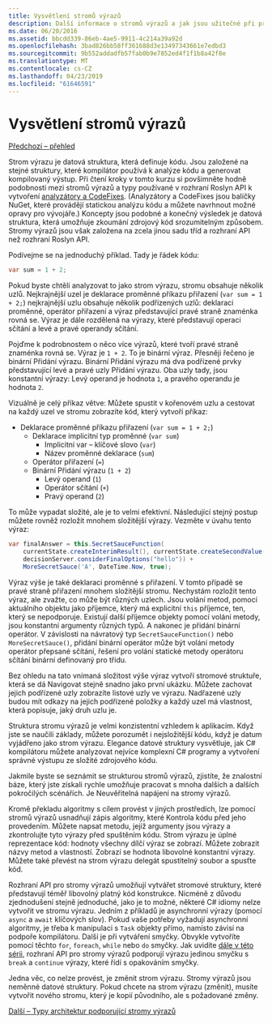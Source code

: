 ```yaml
---
title: Vysvětlení stromů výrazů
description: Další informace o stromů výrazů a jak jsou užitečné při překládání algoritmy pro externí spuštění a kontrolní kódu před jeho provedením.
ms.date: 06/20/2016
ms.assetid: bbcdd339-86eb-4ae5-9911-4c214a39a92d
ms.openlocfilehash: 3bad826bb58ff361688d3e13497343661e7edbd3
ms.sourcegitcommit: 9b552addadfb57fab0b9e7852ed4f1f1b8a42f8e
ms.translationtype: MT
ms.contentlocale: cs-CZ
ms.lasthandoff: 04/23/2019
ms.locfileid: "61646591"
---
```

# <a name="expression-trees-explained"></a>Vysvětlení stromů výrazů

[Předchozí – přehled](expression-trees.md)

Strom výrazu je datová struktura, která definuje kódu. Jsou založené na stejné struktury, které kompilátor používá k analýze kódu a generovat kompilovaný výstup. Při čtení kroky v tomto kurzu si povšimněte hodně podobnosti mezi stromů výrazů a typy používané v rozhraní Roslyn API k vytvoření [analyzátory a CodeFixes](https://github.com/dotnet/roslyn-analyzers).
(Analyzátory a CodeFixes jsou balíčky NuGet, které provádějí statickou analýzu kódu a můžete navrhnout možné opravy pro vývojáře.) Koncepty jsou podobné a konečný výsledek je datová struktura, která umožňuje zkoumání zdrojový kód srozumitelným způsobem. Stromy výrazů jsou však založena na zcela jinou sadu tříd a rozhraní API než rozhraní Roslyn API.

Podívejme se na jednoduchý příklad.
Tady je řádek kódu:

```csharp
var sum = 1 + 2;
```

Pokud byste chtěli analyzovat to jako strom výrazu, stromu obsahuje několik uzlů.
Nejkrajnější uzel je deklarace proměnné příkazu přiřazení (`var sum = 1 + 2;`) nejkrajnější uzlu obsahuje několik podřízených uzlů: deklaraci proměnné, operátor přiřazení a výraz představující pravé straně znaménka rovná se. Výraz je dále rozdělená na výrazy, které představují operaci sčítání a levé a pravé operandy sčítání.

Pojďme k podrobnostem o něco více výrazů, které tvoří pravé straně znaménka rovná se.
Výraz je `1 + 2`. To je binární výraz. Přesněji řečeno je binární Přidání výrazu. Binární Přidání výrazu má dva podřízené prvky představující levé a pravé uzly Přidání výrazu. Oba uzly tady, jsou konstantní výrazy: Levý operand je hodnota `1`, a pravého operandu je hodnota `2`.

Vizuálně je celý příkaz větve: Můžete spustit v kořenovém uzlu a cestovat na každý uzel ve stromu zobrazíte kód, který vytvoří příkaz:

- Deklarace proměnné příkazu přiřazení (`var sum = 1 + 2;`)
  * Deklarace implicitní typ proměnné (`var sum`)
    - Implicitní var – klíčové slovo (`var`)
    - Název proměnné deklarace (`sum`)
  * Operátor přiřazení (`=`)
  * Binární Přidání výrazu (`1 + 2`)
    - Levý operand (`1`)
    - Operátor sčítání (`+`)
    - Pravý operand (`2`)

To může vypadat složité, ale je to velmi efektivní. Následující stejný postup můžete rovněž rozložit mnohem složitější výrazy. Vezměte v úvahu tento výraz:

```csharp
var finalAnswer = this.SecretSauceFunction(
    currentState.createInterimResult(), currentState.createSecondValue(1, 2),
    decisionServer.considerFinalOptions("hello")) +
    MoreSecretSauce('A', DateTime.Now, true);
```

Výraz výše je také deklaraci proměnné s přiřazení.
V tomto případě se pravé straně přiřazení mnohem složitější stromu.
Nechystám rozložit tento výraz, ale zvažte, co může být různých uzlech. Jsou volání metod, pomocí aktuálního objektu jako příjemce, který má explicitní `this` příjemce, ten, který se nepodporuje. Existují další příjemce objekty pomocí volání metody, jsou konstantní argumenty různých typů. A nakonec je přidání binární operátor. V závislosti na návratový typ `SecretSauceFunction()` nebo `MoreSecretSauce()`, přidání binární operátor může být volání metody operátor přepsané sčítání, řešení pro volání statické metody operátoru sčítání binární definovaný pro třídu.

Bez ohledu na tato vnímaná složitost výše výraz vytvoří stromové struktuře, která se dá Navigovat stejně snadno jako první ukázku. Můžete zachovat jejich podřízené uzly zobrazíte listové uzly ve výrazu. Nadřazené uzly budou mít odkazy na jejich podřízené položky a každý uzel má vlastnost, která popisuje, jaký druh uzlu je.

Struktura stromu výrazů je velmi konzistentní vzhledem k aplikacím. Když jste se naučili základy, můžete porozumět i nejsložitější kódu, když je datum vyjádřeno jako strom výrazu. Elegance datové struktury vysvětluje, jak C# kompilátoru můžete analyzovat nejvíce komplexní C# programy a vytvoření správné výstupu ze složité zdrojového kódu.

Jakmile byste se seznámit se strukturou stromů výrazů, zjistíte, že znalostní báze, který jste získali rychle umožňuje pracovat s mnoha dalších a dalších pokročilých scénářích. Je Neuvěřitelná napájení na stromy výrazů.

Kromě překladu algoritmy s cílem provést v jiných prostředích, lze pomocí stromů výrazů usnadňují zápis algoritmy, které Kontrola kódu před jeho provedením. Můžete napsat metodu, jejíž argumenty jsou výrazy a zkontrolujte tyto výrazy před spuštěním kódu. Strom výrazu je úplné reprezentace kód: hodnoty všechny dílčí výraz se zobrazí.
Můžete zobrazit názvy metod a vlastností. Zobrazí se hodnota libovolné konstantní výrazy.
Můžete také převést na strom výrazu delegát spustitelný soubor a spusťte kód.

Rozhraní API pro stromy výrazů umožňují vytvářet stromové struktury, které představují téměř libovolný platný kód konstrukce. Nicméně z důvodu zjednodušení stejně jednoduché, jako je to možné, některé C# idiomy nelze vytvořit ve stromu výrazu. Jedním z příkladů je asynchronní výrazy (pomocí `async` a `await` klíčových slov). Pokud vaše potřeby vyžadují asynchronní algoritmy, je třeba k manipulaci s `Task` objekty přímo, namísto závisí na podpoře kompilátoru. Další je při vytváření smyčky. Obvykle vytvoříte pomocí těchto `for`, `foreach`, `while` nebo `do` smyčky. Jak uvidíte [dále v této sérii](expression-trees-building.md), rozhraní API pro stromy výrazů podporují výrazu jedinou smyčku s `break` a `continue` výrazy, které řídí s opakováním smyčky.

Jedna věc, co nelze provést, je změnit strom výrazu.  Stromy výrazů jsou neměnné datové struktury. Pokud chcete na strom výrazu (změnit), musíte vytvořit nového stromu, který je kopií původního, ale s požadované změny.

[Další – Typy architektur podporující stromy výrazů](expression-classes.md)
